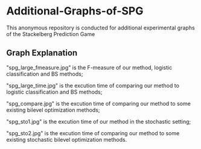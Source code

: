# Additional-Graphs-of-SPG
This anonymous repository is conducted for additional experimental graphs of the Stackelberg Prediction Game

## Graph Explanation
"spg_large_fmeasure.jpg" is the F-measure of our method, logistic classification and BS methods;

"spg_large_time.jpg" is the excution time of comparing our method to logistic classification and BS methods;

"spg_compare.jpg" is the excution time of comparing our method to some existing bilevel optimization methods;

"spg_sto1.jpg" is the excution time of our method in the stochastic setting;

"spg_sto2.jpg" is the excution time of comparing our method to some existing stochastic bilevel optimization methods.

